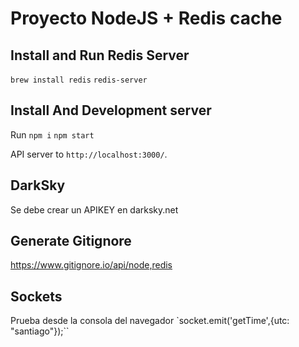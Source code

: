 # Proyecto NodeJS + Redis cache

## Install and Run Redis Server
`brew install redis` 
`redis-server`

## Install And Development server

Run 
 `npm i` 
 `npm start`

API server to `http://localhost:3000/`. 


## DarkSky
 Se debe crear un APIKEY en darksky.net

 

## Generate Gitignore
 https://www.gitignore.io/api/node,redis

## Sockets
Prueba desde la consola del navegador
`socket.emit('getTime',{utc: "santiago"});``


